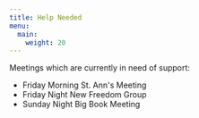 ```yaml
---
title: Help Needed
menu:
  main:
    weight: 20
---
```


Meetings which are currently in need of support:

- Friday Morning St. Ann's Meeting
- Friday Night New Freedom Group
- Sunday Night Big Book Meeting
